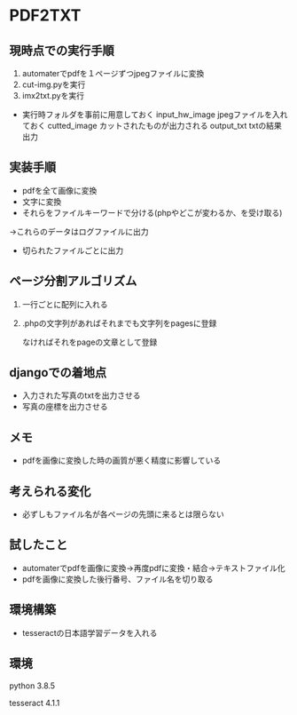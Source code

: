 # PDF2TXT

## 現時点での実行手順

1. automaterでpdfを１ページずつjpegファイルに変換
2. cut-img.pyを実行
3.  imx2txt.pyを実行
* 実行時フォルダを事前に用意しておく
input_hw_image jpegファイルを入れておく
cutted_image カットされたものが出力される
output_txt txtの結果出力


## 実装手順

* pdfを全て画像に変換
* 文字に変換
* それらをファイルキーワードで分ける(phpやどこが変わるか、を受け取る)

→これらのデータはログファイルに出力

* 切られたファイルごとに出力



## ページ分割アルゴリズム

1. 一行ごとに配列に入れる

2. .phpの文字列があればそれまでも文字列をpagesに登録

   なければそれをpageの文章として登録



## djangoでの着地点

* 入力された写真のtxtを出力させる
* 写真の座標を出力させる




## メモ

* pdfを画像に変換した時の画質が悪く精度に影響している



##  考えられる変化

* 必ずしもファイル名が各ページの先頭に来るとは限らない



## 試したこと

* automaterでpdfを画像に変換→再度pdfに変換・結合→テキストファイル化
* pdfを画像に変換した後行番号、ファイル名を切り取る







## 環境構築

* tesseractの日本語学習データを入れる



## 環境

python 3.8.5

tesseract 4.1.1